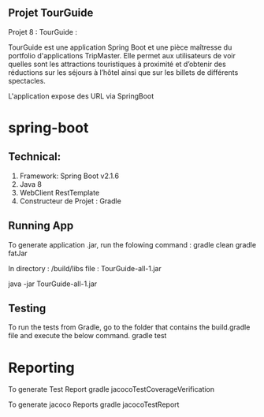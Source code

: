 ## Projet TourGuide

Projet 8 : TourGuide : 

TourGuide est une application Spring Boot et une pièce maîtresse du portfolio d'applications TripMaster. Elle permet aux utilisateurs de voir quelles sont les attractions touristiques à proximité et d’obtenir des réductions sur les séjours à l’hôtel ainsi que sur les billets de différents spectacles.

L'application expose des URL via SpringBoot


# spring-boot
## Technical:

1. Framework: Spring Boot v2.1.6
2. Java 8
3. WebClient RestTemplate
4. Constructeur de Projet : Gradle


## Running App
To generate application .jar, run the folowing command :
gradle clean
gradle fatJar

In directory : /build/libs
file : TourGuide-all-1.jar

java -jar TourGuide-all-1.jar

## Testing
To run the tests from Gradle, go to the folder that contains the build.gradle file and execute the below command.
gradle test

# Reporting
To generate Test Report
gradle jacocoTestCoverageVerification

To generate jacoco Reports
gradle jacocoTestReport

